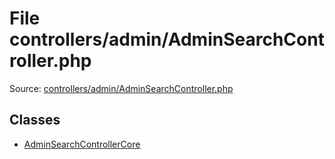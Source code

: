 File controllers/admin/AdminSearchController.php
=========

Source: [controllers/admin/AdminSearchController.php](https://github.com/PrestaShop/PrestaShop/blob/1.5.0.15/controllers/admin/AdminSearchController.php)


Classes
-------

* [AdminSearchControllerCore](class.AdminSearchControllerCore.md)

